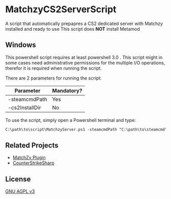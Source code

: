 
# MatchzyCS2ServerScript

A script that automatically prepapres a CS2 dedicated server with Matchzy installed and ready to use
This script does **NOT** install Metamod 

## Windows

This powershell script requires at least powershell 3.0 .
This script might in some cases need administrative permissions for the multiple I/O operations, therefor it is required when running the script.

There are 2 parameters for running the script:

| Parameter               | Mandatory?                                                |
| ----------------- | ---------------------------------------------------------------- |
| -steamcmdPath       | Yes |
| -cs2InstallDir       | No |

To use the script, simply open a Powershell terminal and type:
```ps
C:\path\to\script\MatchzyServer.ps1 -steamcmdPath "C:\path\to\steamcmd" -cs2InstallDir "C:\path\to\steamcmd\cs2-ds"
```
## Related Projects

 - [MatchZy Plugin](https://github.com/shobhit-pathak/MatchZy)
 - [CounterStrikeSharp](https://github.com/roflmuffin/CounterStrikeSharp/)



## License

[GNU AGPL v3](https://choosealicense.com/licenses/agpl-3.0/)

